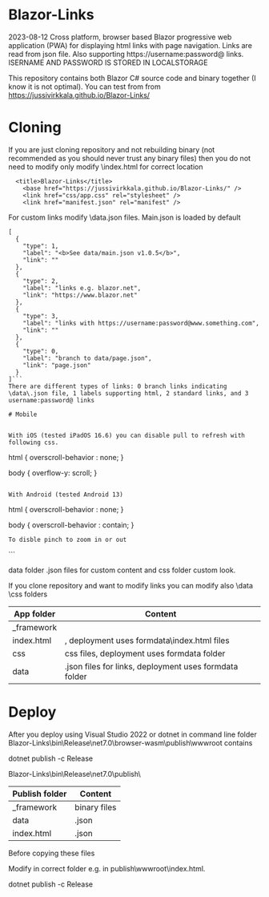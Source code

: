 # Blazor-Links

2023-08-12 Cross platform, browser based Blazor progressive web application (PWA) for displaying html links with page navigation. Links are read from json file. Also supporting https://username:password@ links. ISERNAME AND PASSWORD IS STORED IN LOCALSTORAGE

This repository contains both Blazor C# source code and binary together (I know it is not optimal). You can test from from [](https://jussivirkkala.github.io/Blazor-Links/)https://jussivirkkala.github.io/Blazor-Links/

# Cloning

If you are just cloning repository and not rebuilding binary (not recommended as you should never trust any binary files) then you do not need to modify only modify \index.html for correct location
```
  <title>Blazor-Links</title>
    <base href="https://jussivirkkala.github.io/Blazor-Links/" />
    <link href="css/app.css" rel="stylesheet" />
    <link href="manifest.json" rel="manifest" />
```
For custom links modify \data\.json files. Main.json is loaded by default
```
[
  {
    "type": 1,
    "label": "<b>See data/main.json v1.0.5</b>",
    "link": ""
  },
  {
    "type": 2,
    "label": "links e.g. blazor.net",
    "link": "https://www.blazor.net"
  },
  {
    "type": 3,
    "label": "links with https://username:password@www.something.com",
    "link": ""
  },
  {
    "type": 0,
    "label": "branch to data/page.json",
    "link": "page.json"
  }
]```
There are different types of links: 0 branch links indicating \data\.json file, 1 labels supporting html, 2 standard links, and 3 username:password@ links

# Mobile


With iOS (tested iPadOS 16.6) you can disable pull to refresh with following css.
```
html {
overscroll-behavior : none;
}

body {
overflow-y: scroll;
}
```

With Android (tested Android 13)
```
html {
overscroll-behavior : none;
}

body {
overscroll-behavior : contain;
}
```
To disble pinch to zoom in or out

```
<head>
    <meta name="viewport" content="width=device-width, initial-scale=1.0, maximum-scale=1.0, user-scalable=no, minimum-scale=1, height=device-height, viewport-fit=cover" />
    <meta name="mobile-web-app-capable" content="yes" />
    <meta name="apple-mobile-web-app-capable" content="yes" />
```



data folder .json files for custom content and css folder custom look. 


If you clone repository and want to modify links you can modify also \data \css folders

| App folder| Content|
| -------- | ------- |
| _framework| 
| index.html | , deployment uses formdata\index.html files|
| css| css files, deployment uses formdata folder |
| data| .json files for links, deployment uses formdata folder | 



# Deploy

After you deploy using Visual Studio 2022 or dotnet in command line folder Blazor-Links\bin\Release\net7.0\browser-wasm\publish\wwwroot contains

dotnet publish -c Release

Blazor-Links\bin\Release\net7.0\publish\

| Publish folder| Content|
| -------- | ------- |
| _framework | binary files |
| data |.json  |
| index.html |.json  |

Before copying these files

Modify in correct folder e.g. <base href="/blazor/edf/" /> in publish\wwwroot\index.html.

dotnet publish -c Release
